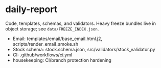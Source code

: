 # daily-report
Code, templates, schemas, and validators. Heavy freeze bundles live in object storage; see `data/FREEZE_INDEX.json`.
- Email: templates/email/base_email.html.j2, scripts/render_email_smoke.sh
- Stock schema: stock.schema.json, src/validators/stock_validator.py
- CI: .github/workflows/ci.yml
- housekeeping: CI/branch protection hardening
